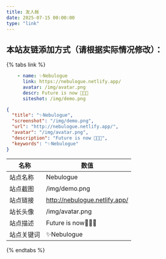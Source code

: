 ```yaml
---
title: 友人帐
date: 2025-07-15 00:00:00
type: "link"
---
```


## 本站友链添加方式（请根据实际情况修改）：
{% tabs link %}
<!-- tab 🙋 butterfly-💭candy -->
```yml
    - name: ✨Nebulogue
      link: https://nebulogue.netlify.app/
      avatar: /img/avatar.png
      descr: Future is now 🍭🍭🍭
      siteshot: /img/demo.png
```
<!-- endtab -->

<!-- tab 🥗Volantis -->
```JSON
{
  "title": "✨Nebulogue",
  "screenshot": "/img/demo.png",
  "url": "http://nebulogue.netlify.app/",
  "avatar": "/img/avatar.png",
  "description": "Future is now 🍭🍭🍭",
  "keywords": "✨Nebulogue"
}
```
<!-- endtab -->

<!-- tab 🌴General -->

| 名称       | 数值                                                         |
| ---------- | ------------------------------------------------------------ |
| 站点名称   | Nebulogue                                                   |
| 站点截图   | /img/demo.png |
| 站点链接   | http://nebulogue.netlify.app/                                       |
| 站长头像   | /img/avatar.png                         |
| 站点描述   | Future is now🍭🍭🍭                         |
| 站点关键词 | ✨Nebulogue                                     |

<!-- endtab -->
{% endtabs %}

